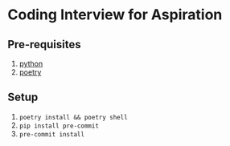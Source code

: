 # Coding Interview for Aspiration

## Pre-requisites

1. [python](https://realpython.com/installing-python/)
2. [poetry](https://python-poetry.org/docs/#installation)

## Setup

1. `poetry install && poetry shell`
2. `pip install pre-commit`
3. `pre-commit install`
